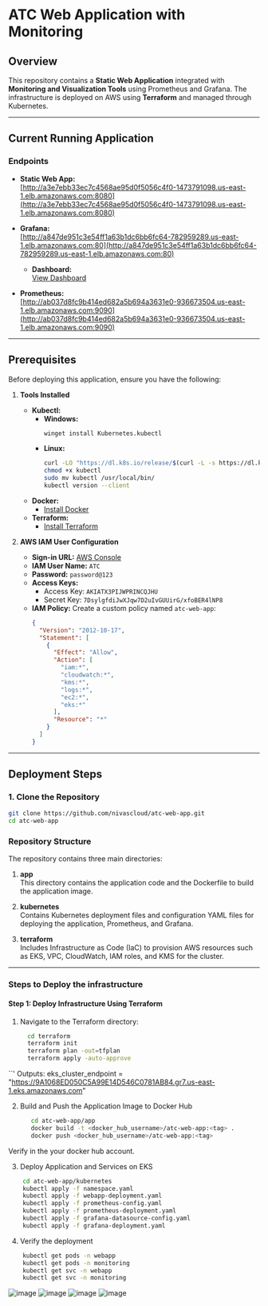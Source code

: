 # ATC Web Application with Monitoring

## Overview

This repository contains a **Static Web Application** integrated with **Monitoring and Visualization Tools** using Prometheus and Grafana. The infrastructure is deployed on AWS using **Terraform** and managed through Kubernetes.

---

## Current Running Application

### Endpoints

- **Static Web App:**  
  [http://a3e7ebb33ec7c4568ae95d0f5056c4f0-1473791098.us-east-1.elb.amazonaws.com:8080](http://a3e7ebb33ec7c4568ae95d0f5056c4f0-1473791098.us-east-1.elb.amazonaws.com:8080)

- **Grafana:**  
  [http://a847de951c3e54ff1a63b1dc6bb6fc64-782959289.us-east-1.elb.amazonaws.com:80](http://a847de951c3e54ff1a63b1dc6bb6fc64-782959289.us-east-1.elb.amazonaws.com:80)  
  - **Dashboard:**  
    [View Dashboard](http://a847de951c3e54ff1a63b1dc6bb6fc64-782959289.us-east-1.elb.amazonaws.com/d/fe9nhrubity4gb/new-dashboard?orgId=1&from=2025-01-11T02:10:37.875Z&to=2025-01-11T14:10:37.875Z&timezone=browser&viewPanel=panel-1)

- **Prometheus:**  
  [http://ab037d8fc9b414ed682a5b694a3631e0-936673504.us-east-1.elb.amazonaws.com:9090](http://ab037d8fc9b414ed682a5b694a3631e0-936673504.us-east-1.elb.amazonaws.com:9090)

---

## Prerequisites

Before deploying this application, ensure you have the following:

1. **Tools Installed**  
   - **Kubectl:**  
     - **Windows:**  
       ```bash
       winget install Kubernetes.kubectl
       ```
     - **Linux:**  
       ```bash
       curl -LO "https://dl.k8s.io/release/$(curl -L -s https://dl.k8s.io/release/stable.txt)/bin/linux/amd64/kubectl"
       chmod +x kubectl
       sudo mv kubectl /usr/local/bin/
       kubectl version --client
       ```
   - **Docker:**  
     - [Install Docker](https://docs.docker.com/get-docker/)
   - **Terraform:**  
     - [Install Terraform](https://developer.hashicorp.com/terraform/downloads)

2. **AWS IAM User Configuration**
   - **Sign-in URL:** [AWS Console](https://257394494879.signin.aws.amazon.com/console)  
   - **IAM User Name:** `ATC`  
   - **Password:** `password@123`
   - **Access Keys:**  
     - Access Key: `AKIATX3PIJWPRINCQJHU`  
     - Secret Key: `7DsylgfdiJwXJqw7D2uIvGUUirG/xfoBER4lNP8`
   - **IAM Policy:** Create a custom policy named `atc-web-app`:
     ```json
     {
       "Version": "2012-10-17",
       "Statement": [
         {
           "Effect": "Allow",
           "Action": [
             "iam:*",
             "cloudwatch:*",
             "kms:*",
             "logs:*",
             "ec2:*",
             "eks:*"
           ],
           "Resource": "*"
         }
       ]
     }
     ```

---

## Deployment Steps

### 1. Clone the Repository
```bash
git clone https://github.com/nivascloud/atc-web-app.git
cd atc-web-app
```
### Repository Structure

The repository contains three main directories:

1. **app**  
   This directory contains the application code and the Dockerfile to build the application image.  

2. **kubernetes**  
   Contains Kubernetes deployment files and configuration YAML files for deploying the application, Prometheus, and Grafana.  

3. **terraform**  
   Includes Infrastructure as Code (IaC) to provision AWS resources such as EKS, VPC, CloudWatch, IAM roles, and KMS for the cluster.  

---

### Steps to Deploy the infrastructure

#### Step 1: Deploy Infrastructure Using Terraform

1. Navigate to the Terraform directory:  
   ```bash
     cd terraform
     terraform init
     terraform plan -out=tfplan
     terraform apply -auto-approve
  ``'
  Outputs: eks_cluster_endpoint = "https://9A1068ED050C5A99E14D546C0781AB84.gr7.us-east-1.eks.amazonaws.com"
  
2. Build and Push the Application Image to Docker Hub
   ```bash
      cd atc-web-app/app
      docker build -t <docker_hub_username>/atc-web-app:<tag> .
      docker push <docker_hub_username>/atc-web-app:<tag>
   ```
  Verify in the your docker hub account.
  
3. Deploy Application and Services on EKS
  ```bash
      cd atc-web-app/kubernetes
      kubectl apply -f namespace.yaml
      kubectl apply -f webapp-deployment.yaml
      kubectl apply -f prometheus-config.yaml
      kubectl apply -f prometheus-deployment.yaml
      kubectl apply -f grafana-datasource-config.yaml
      kubectl apply -f grafana-deployment.yaml
  ```
4. Verify the deployment
  ```bash
      kubectl get pods -n webapp
      kubectl get pods -n monitoring
      kubectl get svc -n webapp
      kubectl get svc -n monitoring
  ```
  ![image](https://github.com/user-attachments/assets/e6c09fcf-7268-4f5b-9eef-bce0941c33da)
  ![image](https://github.com/user-attachments/assets/07dd36f3-aa3f-42cc-a175-3b2f95f4aab1)
  ![image](https://github.com/user-attachments/assets/477b0c1a-d5f0-4ffa-a580-de1fa9229783)
  ![image](https://github.com/user-attachments/assets/51861e30-8009-41e8-a6b8-4c9b9de27d7f)






